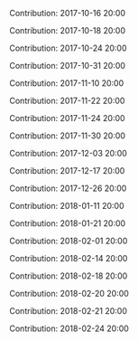 Contribution: 2017-10-16 20:00

Contribution: 2017-10-18 20:00

Contribution: 2017-10-24 20:00

Contribution: 2017-10-31 20:00

Contribution: 2017-11-10 20:00

Contribution: 2017-11-22 20:00

Contribution: 2017-11-24 20:00

Contribution: 2017-11-30 20:00

Contribution: 2017-12-03 20:00

Contribution: 2017-12-17 20:00

Contribution: 2017-12-26 20:00

Contribution: 2018-01-11 20:00

Contribution: 2018-01-21 20:00

Contribution: 2018-02-01 20:00

Contribution: 2018-02-14 20:00

Contribution: 2018-02-18 20:00

Contribution: 2018-02-20 20:00

Contribution: 2018-02-21 20:00

Contribution: 2018-02-24 20:00

